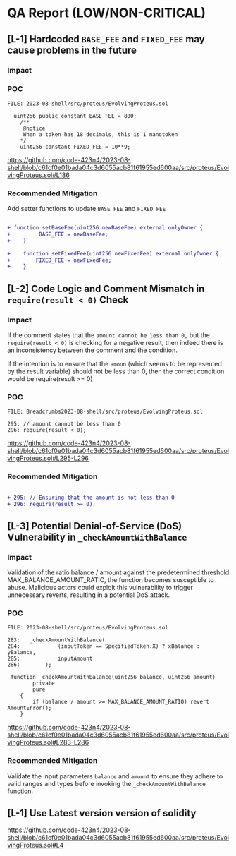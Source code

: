 # QA Report (LOW/NON-CRITICAL)

##

## [L-1] Hardcoded ``BASE_FEE`` and ``FIXED_FEE`` may cause problems in the future

### Impact


### POC
```solidity
FILE: 2023-08-shell/src/proteus/EvolvingProteus.sol

  uint256 public constant BASE_FEE = 800;
    /** 
     @notice 
     When a token has 18 decimals, this is 1 nanotoken
    */ 
    uint256 constant FIXED_FEE = 10**9;

```
https://github.com/code-423n4/2023-08-shell/blob/c61cf0e01bada04c3d6055acb81f61955ed600aa/src/proteus/EvolvingProteus.sol#L186

### Recommended Mitigation
 Add setter functions to update ``BASE_FEE`` and ``FIXED_FEE``

```diff

+ function setBaseFee(uint256 newBaseFee) external onlyOwner {
+         BASE_FEE = newBaseFee;
+    }

+    function setFixedFee(uint256 newFixedFee) external onlyOwner {
+        FIXED_FEE = newFixedFee;
+    }

```

##

## [L-2] Code Logic and Comment Mismatch in ``require(result < 0)`` Check

### Impact
If the comment states that the ``amount cannot be less than 0,`` but the ``require(result < 0)`` is checking for a negative result, then indeed there is an inconsistency between the comment and the condition.

If the intention is to ensure that the ``amoun`` (which seems to be represented by the result variable) should not be less than 0, then the correct condition would be require(result >= 0)

### POC

```solidity
FILE: Breadcrumbs2023-08-shell/src/proteus/EvolvingProteus.sol

295: // amount cannot be less than 0
296: require(result < 0);

```
https://github.com/code-423n4/2023-08-shell/blob/c61cf0e01bada04c3d6055acb81f61955ed600aa/src/proteus/EvolvingProteus.sol#L295-L296

### Recommended Mitigation

```diff

+ 295: // Ensuring that the amount is not less than 0
+ 296: require(result >= 0);

```

##

## [L-3] Potential Denial-of-Service (DoS) Vulnerability in ``_checkAmountWithBalance``

### Impact
Validation of the ratio balance / amount against the predetermined threshold MAX_BALANCE_AMOUNT_RATIO, the function becomes susceptible to abuse. Malicious actors could exploit this vulnerability to trigger unnecessary reverts, resulting in a potential DoS attack.

### POC

```solidity
FILE: 2023-08-shell/src/proteus/EvolvingProteus.sol

283:   _checkAmountWithBalance(
284:            (inputToken == SpecifiedToken.X) ? xBalance : yBalance,
285:            inputAmount
286:        );

 function _checkAmountWithBalance(uint256 balance, uint256 amount)
        private
        pure
    {
        if (balance / amount >= MAX_BALANCE_AMOUNT_RATIO) revert AmountError();
    }

```
https://github.com/code-423n4/2023-08-shell/blob/c61cf0e01bada04c3d6055acb81f61955ed600aa/src/proteus/EvolvingProteus.sol#L283-L286

### Recommended Mitigation
Validate the input parameters ``balance`` and ``amount`` to ensure they adhere to valid ranges and types before invoking the ``_checkAmountWithBalance`` function.




## [L-1] Use Latest version version of solidity

https://github.com/code-423n4/2023-08-shell/blob/c61cf0e01bada04c3d6055acb81f61955ed600aa/src/proteus/EvolvingProteus.sol#L4